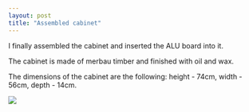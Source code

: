```yaml
---
layout: post
title: "Assembled cabinet"
---
```


I finally assembled the cabinet and inserted the ALU board into it.

The cabinet is made of merbau timber and finished with oil and wax.

The dimensions of the cabinet are the following: height - 74cm, width - 56cm, depth - 14cm.

![](/Relay/Photos/cabinet.JPG)
